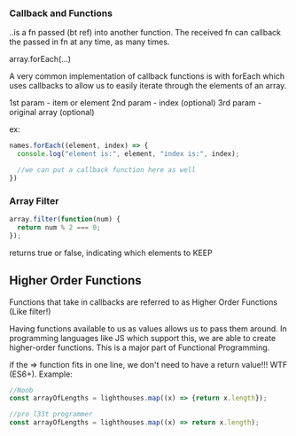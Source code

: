 ### Callback and Functions
..is a fn passed (bt ref) into another function.  The received fn can callback the passed in fn at any time, as many times.

array.forEach(...)

A very common implementation of callback functions is with forEach which uses callbacks to allow us to easily iterate through the elements of an array.

1st param - item or element
2nd param - index (optional)
3rd param - original array (optional)

ex:

```js
names.forEach((element, index) => {
  console.log("element is:", element, "index is:", index);

  //we can put a callback function here as well
})

```


### Array Filter

```js
array.filter(function(num) {
  return num % 2 === 0;
});
```
returns true or false, indicating which elements to KEEP


## Higher Order Functions

Functions that take in callbacks are referred to as Higher Order Functions (Like filter!)

Having functions available to us as values allows us to pass them around. In programming languages like JS which support this, we are able to create higher-order functions. This is a major part of Functional Programming.


if the => function fits in one line, we don't need to have a return value!!! WTF (ES6+).  Example:

```js
//Noob
const arrayOfLengths = lighthouses.map((x) => {return x.length});

//pro l33t programmer
const arrayOfLengths = lighthouses.map((x) => return x.length);
```
